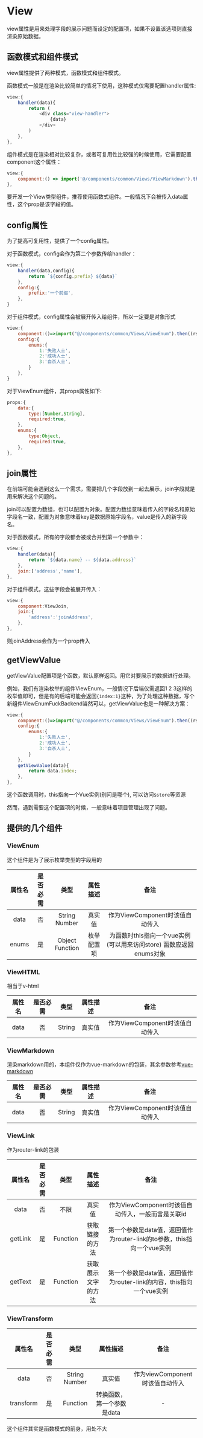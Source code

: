 # View

view属性是用来处理字段的展示问题而设定的配置项，如果不设置该选项则直接渲染原始数据。

## 函数模式和组件模式

view属性提供了两种模式，函数模式和组件模式。

函数模式一般是在渲染比较简单的情况下使用，这种模式仅需要配置handler属性:

```javascript
view:{
    handler(data){
        return (
            <div class="view-handler">
                {data}
            </div>
        )
    },
},
```

组件模式是在渲染相对比较复杂，或者可复用性比较强的时候使用，它需要配置component这个属性：

```javascript
view:{
    component:() => import('@/components/common/Views/ViewMarkdown').then((rst) => rst.default),
},
```

要开发一个View类型组件，推荐使用函数式组件。一般情况下会被传入data属性，这个prop是该字段的值。

## config属性

为了提高可复用性，提供了一个config属性。

对于函数模式，config会作为第二个参数传给handler：

```javascript
view:{
    handler(data,config){
        return `${config.prefix} ${data}`
    },
    config:{
        prefix:'一个前缀',
    },
}
```

对于组件模式，config属性会被展开传入给组件，所以一定要是对象形式

```javascript
view:{
    component:()=>import("@/components/common/Views/ViewEnum").then((rst)=>rst.default),
    config:{
        enums:{
            1:'失败人士',
            2:'成功人士',
            3:'自杀人士',
        }
    },
}
```

对于ViewEnum组件，其props属性如下:

```javascript
props:{
    data:{
        type:[Number,String],
        required:true,
    },
    enums:{
        type:Object,
        required:true,
    },
},
```

## join属性

在前端可能会遇到这么一个需求，需要把几个字段放到一起去展示，join字段就是用来解决这个问题的。

join可以配置为数组，也可以配置为对象。配置为数组意味着传入的字段名和原始字段名一致，配置为对象意味着key是数据原始字段名，value是传入的新字段名。

对于函数模式，所有的字段都会被或合并到第一个参数中：

```javascript
view:{
    handler(data){
        return `${data.name} -- ${data.address}`
    },
    join:['address','name'],
},
```

对于组件模式，这些字段会被展开传入：

```javascript
view:{
    component:ViewJoin,
    join:{
        'address':'joinAddress',
    },
},
```

则joinAddress会作为一个prop传入

## getViewValue

getViewValue配置项是个函数，默认原样返回。用它对要展示的数据进行处理。

例如，我们有渲染枚举的组件ViewEnum，一般情况下后端仅需返回1 2 3这样的枚举值即可，但是有的后端可能会返回```{index:1}```这种，为了处理这种数据，写个新组件ViewEnumFuckBackend当然可以，getViewValue也是一种解决方案：

```javascript
view:{
    component:()=>import("@/components/common/Views/ViewEnum").then((rst)=>rst.default),
    config:{
        enums:{
            1:'失败人士',
            2:'成功人士',
            3:'自杀人士',
        }
    },
    getViewValue(data){
        return data.index;
    },
},
```

这个函数调用时，this指向一个Vue实例(别问是哪个), 可以访问```$store```等资源

然而，遇到需要这个配置项的时候，一般意味着项目管理出现了问题。

## 提供的几个组件

### ViewEnum

这个组件是为了展示枚举类型的字段用的

| 属性名 | 是否必需  | 类型      | 属性描述 |  备注 |
| :---:  | :--:  | :--: | :-----:  | :--: |
| data   | 否 | String Number | 真实值 | 作为ViewComponent时该值自动传入   |
| enums  |  是  | Object Function   | 枚举配置项 | 为函数时this指向一个vue实例(可以用来访问store) 函数应返回enums对象  |

### ViewHTML

相当于v-html

| 属性名 | 是否必需  | 类型      | 属性描述 |  备注 |
| :---:  | :--:  | :--: | :-----:  | :--: |
| data   | 否 | String | 真实值 | 作为ViewComponent时该值自动传入   |

### ViewMarkdown

渲染markdown用的，本组件仅作为vue-markdown的包装，其余参数参考[vue-markdown](https://github.com/miaolz123/vue-markdown)

| 属性名 | 是否必需  | 类型      | 属性描述 |  备注 |
| :---:  | :--:  | :--: | :-----:  | :--: |
| data   | 否 | String | 真实值 | 作为ViewComponent时该值自动传入   |

### ViewLink

作为router-link的包装

| 属性名 | 是否必需  | 类型      | 属性描述 |  备注 |
| :---:  | :--:  | :--: | :-----:  | :--: |
| data   | 否 | 不限 | 真实值 | 作为ViewComponent时该值自动传入，一般而言是关联id   |
| getLink | 是 | Function | 获取链接的方法 | 第一个参数是data值，返回值作为router-link的to参数，this指向一个vue实例 |
| getText | 是 | Function | 获取展示文字的方法 | 第一个参数是data值，返回值作为router-link的内容，this指向一个vue实例 |

### ViewTransform

| 属性名 | 是否必需  | 类型      | 属性描述 |  备注 |
| :---:  | :--:  | :--: | :-----:  | :--: |
| data   | 否 | String Number | 真实值 | 作为viewComponent时该值自动传入   |
| transform  |  是  | Function    | 转换函数，第一个参数是data | - |

这个组件其实是函数模式的前身，用处不大
